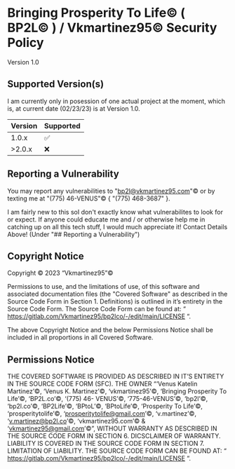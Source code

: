 # Bringing Prosperity To Life© ( BP2L© ) / Vkmartinez95© Security Policy
Version 1.0

## Supported Version(s)

I am currently only in posession of one actual project at the moment, which is,
at current date (02/23/23) is at Version 1.0.

| Version | Supported          |
| ------- | ------------------ |
| 1.0.x   | :white_check_mark: |
| >2.0.x  | :x:                |

## Reporting a Vulnerability

You may report any vulnerabilities to "bp2l@vkmartinez95.com"© or by texting me
at "(775) 46-VENUS"© { "(775) 468-3687" }.

I am fairly new to this soI don't exactly know what vulnerabilites to look for
or expect. If anyone could educate me and / or otherwise help me in catching
up on all this tech stuff, I would much appreciate it! Contact Details Above!
(Under "## Reporting a Vulnerability")


Copyright Notice
----------------
Copyright ©️ 2023 “Vkmartinez95”©️

Permissions to use, and the limitations of use, of this software and
associated documentation files (the "Covered Software" as described in
the Source Code Form in Section 1. Definitions) is outlined in it’s entirety
in the Source Code Form. The Source Code Form can be found at:
  “ https://gitlab.com/Vkmartinez95/bp2lco/-/edit/main/LICENSE “.

The above Copyright Notice and the below Permissions Notice shall be included
in all proportions in all Covered Software.

Permissions Notice
------------------
THE COVERED SOFTWARE IS PROVIDED AS DESCRIBED IN IT’S ENTIRETY IN THE SOURCE
CODE FORM (SFC). THE OWNER “‘Venus Katelin Martinez’©️, ‘Venus K. Martinez’©️,
‘vkmartinez95’©️, ‘Bringing Prosperity To Life’©️, ‘BP2L.co’©️, ‘(775) 46-
VENUS’©️, ‘775-46-VENUS’©️, ‘bp2l’©️, ‘bp2l.co’©️, ‘BP2Life’©️, ‘BPtoL’©️,
‘BPtoLife’©️, ‘Prosperity To Life’©️, ‘prosperitytolife’©️,
‘prosperitytolife@gmail.com’©️, ‘v.martinez’©️, ‘v.martinez@bp2l.co’©️,
‘vkmartinez95.com’©️ & ‘vkmartinez95@gmail.com’©️”, WITHOUT WARRANTY AS DESCRIBED
IN THE SOURCE CODE FORM IN SECTION 6. DICSCLAIMER OF WARRANTY. LIABILITY IS
COVERED IN THE SOURCE CODE FORM IN SECTION 7. LIMITATION OF LIABILITY. THE
SOURCE CODE FORM CAN BE FOUND AT:
  “ https://gitlab.com/Vkmartinez95/bp2lco/-/edit/main/LICENSE “.
